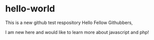 # hello-world
This is a new github test respository
Hello Fellow Githubbers,

I am new here and would like to learn more about javascript and php! 
